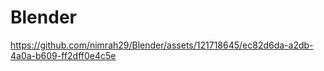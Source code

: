 # Blender
https://github.com/nimrah29/Blender/assets/121718645/ec82d6da-a2db-4a0a-b609-ff2dff0e4c5e
